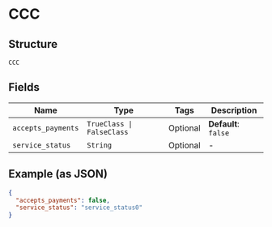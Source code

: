 
# CCC

## Structure

`CCC`

## Fields

| Name | Type | Tags | Description |
|  --- | --- | --- | --- |
| `accepts_payments` | `TrueClass \| FalseClass` | Optional | **Default**: `false` |
| `service_status` | `String` | Optional | - |

## Example (as JSON)

```json
{
  "accepts_payments": false,
  "service_status": "service_status0"
}
```

